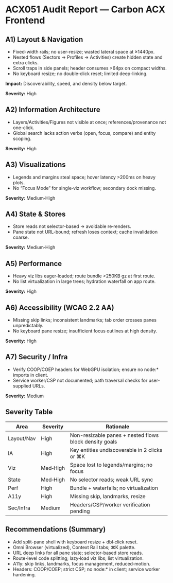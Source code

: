 # ACX051 Audit Report — Carbon ACX Frontend

## A1) Layout & Navigation

- Fixed-width rails; no user-resize; wasted lateral space at ≥1440px.
- Nested flows (Sectors → Profiles → Activities) create hidden state and extra clicks.
- Scroll traps in side panels; header consumes >64px on compact widths.
- No keyboard resize; no double‑click reset; limited deep-linking.

**Impact:** Discoverability, speed, and density below target.

**Severity:** High

## A2) Information Architecture

- Layers/Activities/Figures not visible at once; references/provenance not one-click.
- Global search lacks action verbs (open, focus, compare) and entity scoping.

**Severity:** High

## A3) Visualizations

- Legends and margins steal space; hover latency >200ms on heavy plots.
- No “Focus Mode” for single‑viz workflow; secondary dock missing.

**Severity:** Medium‑High

## A4) State & Stores

- Store reads not selector-based → avoidable re‑renders.
- Pane state not URL-bound; refresh loses context; cache invalidation coarse.

**Severity:** Medium‑High

## A5) Performance

- Heavy viz libs eager‑loaded; route bundle >250KB gz at first route.
- No list virtualization in large trees; hydration waterfall on app route.

**Severity:** High

## A6) Accessibility (WCAG 2.2 AA)

- Missing skip links; inconsistent landmarks; tab order crosses panes unpredictably.
- No keyboard pane resize; insufficient focus outlines at high density.

**Severity:** High

## A7) Security / Infra

- Verify COOP/COEP headers for WebGPU isolation; ensure no node:* imports in client.
- Service worker/CSP not documented; path traversal checks for user-supplied URLs.

**Severity:** Medium

## Severity Table

|  Area  |  Severity  |  Rationale  |
| --- | --- | --- |
|  Layout/Nav  |  High  |  Non-resizable panes + nested flows block density goals  |
|  IA  |  High  |  Key entities undiscoverable in 2 clicks or ⌘K  |
|  Viz  |  Med‑High  |  Space lost to legends/margins; no focus  |
|  State  |  Med‑High  |  No selector reads; weak URL sync  |
|  Perf  |  High  |  Bundle + waterfalls; no virtualization  |
|  A11y  |  High  |  Missing skip, landmarks, resize  |
|  Sec/Infra  |  Medium  |  Headers/CSP/worker verification pending  |

## Recommendations (Summary)

- Add split-pane shell with keyboard resize + dbl‑click reset.
- Omni Browser (virtualized), Context Rail tabs; ⌘K palette.
- URL deep links for all pane state; selector-based store reads.
- Route-level code splitting; lazy‑load viz libs; list virtualization.
- A11y: skip links, landmarks, focus management, reduced‑motion.
- Headers: COOP/COEP; strict CSP; no node:* in client; service worker hardening.